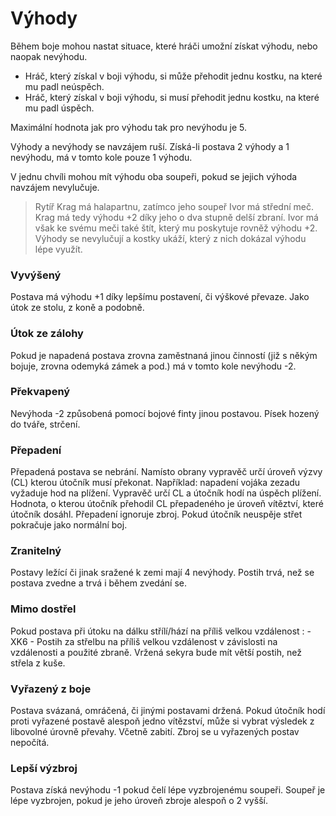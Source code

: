 # Výhody

Během boje mohou nastat situace, které hráči umožní získat výhodu, nebo naopak nevýhodu.

 - Hráč, který získal v boji výhodu, si může přehodit jednu kostku, na které mu padl neúspěch.
 - Hráč, který získal v boji výhodu, si musí přehodit jednu kostku, na které mu padl úspěch.

Maximální hodnota jak pro výhodu tak pro nevýhodu je 5.

Výhody a nevýhody se navzájem ruší. Získá-li postava 2 výhody a 1 nevýhodu, má v tomto kole pouze 1 výhodu.

V jednu chvíli mohou mít výhodu oba soupeři, pokud se jejich výhoda navzájem nevylučuje.

> Rytíř Krag má halapartnu, zatímco jeho soupeř Ivor má střední meč. Krag má tedy výhodu +2 díky jeho o dva stupně delší zbraní. Ivor má však ke svému meči také štít, který mu poskytuje rovněž výhodu +2. Výhody se nevylučují a kostky ukáží, který z nich dokázal výhodu lépe využít.

### Vyvýšený
Postava má výhodu +1 díky lepšímu postavení, či výškové převaze. Jako útok ze stolu, z koně a podobně.

### Útok ze zálohy
Pokud je napadená postava zrovna zaměstnaná jinou činností (již s někým bojuje, zrovna odemyká zámek a pod.) má v tomto kole nevýhodu -2.

### Překvapený
Nevýhoda -2 způsobená pomocí bojové finty jinou postavou. Písek hozený do tváře, strčení.

### Přepadení
Přepadená postava se nebrání. Namísto obrany vypravěč určí úroveň výzvy (CL) kterou útočník musí překonat. Například: napadení vojáka zezadu vyžaduje hod na plížení. Vypravěč určí CL a útočník hodí na úspěch plížení. Hodnota, o kterou útočník přehodil CL přepadeného je úroveň vítěztví, které útočník dosáhl. Přepadení ignoruje zbroj. Pokud útočník neuspěje střet pokračuje jako normální boj. 

### Zranitelný
Postavy ležící či jinak sražené k zemi mají 4 nevýhody. Postih trvá, než se postava zvedne a trvá i během zvedání se.

### Mimo dostřel
Pokud postava při útoku na dálku střílí/hází na příliš velkou vzdálenost
: -XK6 - Postih za střelbu na příliš velkou vzdálenost v závislosti na vzdálenosti a použité zbraně. Vržená sekyra bude mít větší postih, než střela z kuše.

### Vyřazený z boje
Postava svázaná, omráčená, či jinými postavami držená. Pokud útočník hodí proti vyřazené postavě alespoň jedno vítězství, může si vybrat výsledek z libovolné úrovně převahy. Včetně zabití. Zbroj se u vyřazených postav nepočítá.

### Lepší výzbroj
Postava získá nevýhodu -1 pokud čelí lépe vyzbrojenému soupeři. Soupeř je lépe vyzbrojen, pokud je jeho úroveň zbroje alespoň o 2 vyšší.
